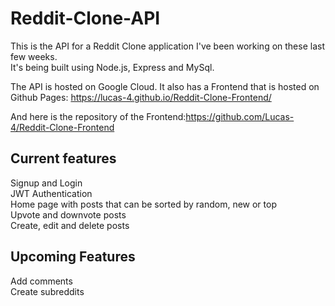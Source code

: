 # Reddit-Clone-API

This is the API for a Reddit Clone application I've been working on these last few weeks. <br>
It's being built using Node.js, Express and MySql.

The API is hosted on Google Cloud.
It also has a Frontend that is hosted on Github Pages: https://lucas-4.github.io/Reddit-Clone-Frontend/

And here is the repository of the Frontend:https://github.com/Lucas-4/Reddit-Clone-Frontend

## Current features
Signup and Login <br>
JWT Authentication <br>
Home page with posts that can be sorted by random, new or top <br>
Upvote and downvote posts <br>
Create, edit and delete posts <br>


## Upcoming Features
Add comments <br>
Create subreddits <br>


